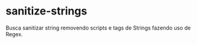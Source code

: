 # sanitize-strings

Busca sanitizar string removendo scripts e tags de Strings fazendo uso de Regex.

